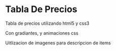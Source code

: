 Tabla De Precios
================

Tabla de precios utilizando html5 y css3

Con gradiantes, y animaciones css

Uitlizacion de imagenes para descripcion de items
